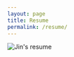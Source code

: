 ```yaml
---
layout: page
title: Resume
permalink: /resume/
---
```

<p>
<img src="Jinresume.jpg"
     alt="Jin's resume"
     style="float: left; margin-right: 10px;" />

</p>